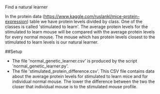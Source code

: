 Find a natural learner

In the protein data (https://www.kaggle.com/ruslankl/mice-protein-expression) table we  have protein levels divided by class.
One of the classes is called 'stimulated to learn'. The average protein levels for the stimulated to learn mouse will be compared
with the average protein levels for every normal mouse. The mouse which has protein levels closest to the stimulated to learn
levels is our natural learner.


##Setup

* The file 'normal_genetic_learner.csv' is produced by the script 'normal_genetic_learner.py'.
* The file 'stimulated_protein_difference.csv'. This CSV file contains data about the average protein levels for stimulated to
learn mice and for individual normal mouse. The lower the difference between the two the closer that individual mouse is to the
stimulated mouse profile.
